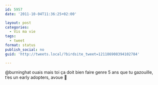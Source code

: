 ```yaml
---
id: 5957
date: '2011-10-04T11:36:25+02:00'

layout: post
categories:
  - Vis ma vie
tags:
  - tweet
format: status
publish_social: no
guid: 'http://tweets.local/?birdsite_tweet=121186908394102784'

---
```


@burninghat ouais mais toi ça doit bien faire genre 5 ans que tu gazouille, t’es un early adopters, avoue 🙂